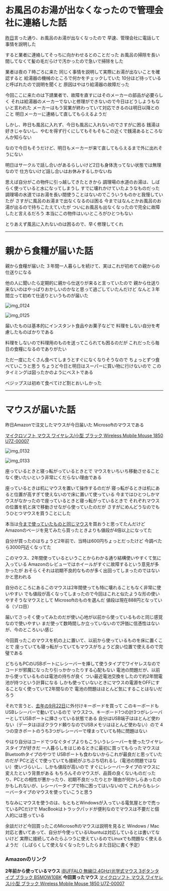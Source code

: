 # お風呂のお湯が出なくなったので管理会社に連絡した話
[昨日](/2017/02/11)言った通り、お風呂のお湯が出なくなったので
早速、管理会社に電話して事情を説明した

すると業者に連絡してそっちに向かわせるとのことだった
お風呂の掃除を長い間してなくて髪の毛だらけで汚かったので急いで掃除をした

業者は夜の７時ごろに来た
同じく事情を説明して実際にお湯が出ないことを確認すると
給湯器の機械のところで何かをチェックしていた
10分ほど待っていると呼ばれたので説明を聞くと
原因はやはり給湯器の故障だった

今回ここに来たのは下請業者で、故障を直すにはそのメーカーの部品が必要らしく
それは給湯器のメーカーでないと修理ができないので今日はどうしようもないと言われた
メーカーはもう営業が終わっていて対応できるのは明日以降とのこと
明日メーカーに連絡して直してもらえるようだ

しかし、昨日も風呂に入れず、今日も風呂に入れないのでさすがに困る
銭湯は好きじゃないし、やむを得ず行くにしてもそもそもこの近くで銭湯あるところなんか知らない

なので今日もそうだけど、明日もメーカーが来て直してもらえるまで外に出れそうにない

明日はサークルで話し合いがあるらしいけど2日も身体洗ってない状態では無理なので
仕方ないけど話し合いはお休みするしかないね

思えば自分がこの物件に引っ越してきたときから
調理場の水道のお湯は、しばらく使っていると水になってしまうし
すでに壊れかけていたようなものだった
調理場の水道ではお湯を長い間使うことはないのでこういうものかと我慢していたが
さすがに風呂のお湯まで出なくなるのは困る
今まではなんとかお風呂のお湯が出るので持ちこたえていたが
ついにお風呂も出なくなったので完全に故障したと言えるだろう
本当にこの物件はいいところがひとつもない

とりあえず風呂に入れないのは困るので、早く修理してくれ

***

# 親から食糧が届いた話
親から食糧が届いた
３年間一人暮らしを続けて、実はこれが初めての親からの仕送りになる

他の人に聞いたら定期的に親から仕送りが来ると言っていたので
親から仕送り来ないのはやっぱりおかしいのかなと思って過ごしていたんだけど
なんと３年間立って初めて仕送りというものが届いた

![img_0124](https://noraworld.github.io/box-bulbasaur/2017/02/img_0124.jpg)

![img_0125](https://noraworld.github.io/box-bulbasaur/2017/02/img_0125.jpg)

届いたものは基本的にインスタント食品やお菓子などで
料理をしない自分を考慮したものばかりである

料理をしないので料理用のものを送ってこられても困るのだが
これだったら毎日の食糧になるのでありがたい

ただ一度にたくさん食べてしまうとすぐになくなりそうなので
ちょっとずつ食べていこうと思う
ちょうど今日と明日はスーパーに買い物に行けないので
このタイミングは図ったかのようにベストである

ベジップスは初めて食べてけど割とおいしかった

***

# マウスが届いた話
昨日Amazonで注文したマウスが今日届いた
Microsoftのマウスである

[マイクロソフト マウス ワイヤレス/小型 ブラック Wireless Mobile Mouse 1850 U7Z-00007](https://www.amazon.co.jp/gp/product/B014F4K1ZU)

![img_0132](https://noraworld.github.io/box-bulbasaur/2017/02/img_0132.jpg)

![img_0133](https://noraworld.github.io/box-bulbasaur/2017/02/img_0133.jpg)

座っているときと寝っ転がっているときとで
マウスをいちいち移動させることなく使いたいという非常にくだらない理由である

座っているときは机にマウスを置いて操作するのだが
寝っ転がるときは机にあると位置が高すぎて使えないので床に置いて使っている
今まではひとつしかマウスがなかったので座っているときと寝っ転がっているときで
それぞれマウスの位置を机と床で移動させながら使っていたのだが
さすがにめんどうなのでもうひとつマウスを買うことにした

本当は[今まで使っていたものと同じマウス](https://www.amazon.co.jp/gp/product/B00CRSGT8A)を買おうと思ってたんだけど
Amazonのページを見てみたら買ったときよりも値段が4倍以上になってた

自分が買ったのはちょうど2年前で、当時は600円ちょっとだったけど
今調べたら3000円近くなってた

このマウス、2年間使っているということからわかる通り結構使いやすくて気に入っている
Amazonのレビューではホイールがすぐに故障するという意見が多かったが
おそらくそれは初期不良的なものが多く出回ってしまったのではないかと思われる

自分のところにあるこのマウスは2年間使っても特に壊れることもなく非常に使いやすい
でも値段が高くなってしまったので今回はこれと似たような形の使いやすそうなマウスとして
Microsoftのものを選んだ
値段は現在888円となっている（ゾロ目）

届いてさっそく使ってみたのだが使い心地が以前から使っているものと同じ感覚なので使いやすい
まだ使って数時間しか立っていないので評価に信憑性はないが、今のところいい感じ

今回買ったこのマウスを机の上に置いて、以前から使っているものを床に置くことで
座っていても寝っ転がっていてもマウスがちょうど良い位置で使えるので完璧である

どちらもPCのUSBポートにレシーバーを挿して使うタイプでワイヤレスなので
コードが邪魔になったり引っかかったりする心配もない
電池の問題だが、以前から使っているものは電池の持ちが良く
つい最近電池交換をしたので約2年間電池が持つという計算になる
しかも使っていないときにマウスの電源をOFFにすることなく使っていて2年間なので
電池の問題はほとんど気にすることはないだろう

それで言うと、[去年の9月22日](/2016/09/22)に外付けキーボードを買って
このキーボードもUSBレシーバーで動いているので
マウス2つ、キーボード1つの計3つがレシーバーとしてUSBポートに挿さっている状態である
自分はUSB端子はほとんど使わない（データはほぼクラウド頼りなのでUSBメモリはほとんど使わない）ので
4つの空きポートのうち3つがレシーバーで埋まっていても特に問題はない

やはり自分はコードでつなぐタイプよりもこういうレシーバーを使ったワイヤレスタイプが好きだ
一人暮らしをはじめるときに最初に買ってもらったマウスはBluetoothタイプのやつで
USBポートも食わないからこれが最良だと思っていたのだが
PCと近くで使っていても接続がぶちぶち切れるし（電池の問題ではない）使いづらいし、しかも値段が高いので
すぐにレシーバータイプのマウスに変えたという背景がある
もちろんそのマウスが、品質の良くないものだったり、PCとの相性が悪かったり、初期不良だったりとか
理由が何かしらあったのかもしれないが、レシーバータイプで特に困ってはいないので
これからもレシーバータイプのマウスを使っていこうと思う

ちなみにマウスを使うのは、もともとWindowsが入っている電気屋とかで売っているPCだけで
MacBookはトラックパッドが便利なのでマウスは不要だと個人的には思っている

余談だけど今回買ったこのMicrosoftのマウスは説明を見ると
Windows / Mac 対応と書いてあって、自分が今使っているUbuntuは対応しているとは書いてないけど
実際に接続してみたらふつうに使えているのでLinuxでも問題なく使えるようだ
（しばらくして使えなくなったりしたらまた日記に書く予定）

### Amazonのリンク
**2年前から使っているマウス**
[iBUFFALO 無線(2.4GHz)光学式マウス 3ボタンタイプ ブラック BSMOW10BK](https://www.amazon.co.jp/gp/product/B00CRSGT8A)
**今回買ったマウス**
[マイクロソフト マウス ワイヤレス/小型 ブラック Wireless Mobile Mouse 1850 U7Z-00007](https://www.amazon.co.jp/gp/product/B014F4K1ZU)
